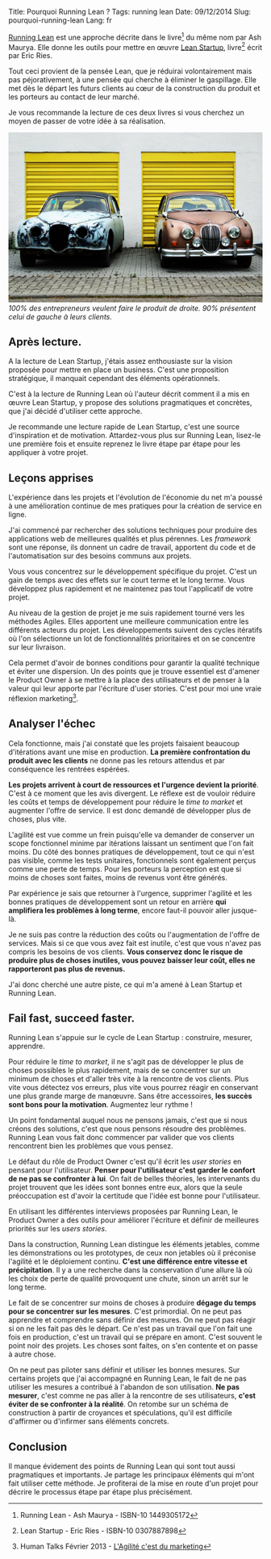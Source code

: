 Title: Pourquoi Running Lean ?
Tags: running lean
Date: 09/12/2014
Slug: pourquoi-running-lean
Lang: fr


[Running Lean][1] est une approche décrite dans le livre[^1] du même nom par Ash Maurya. Elle donne les outils pour 
mettre en œuvre [Lean Startup][2], livre[^2] écrit par Eric Ries.

Tout ceci provient de la pensée Lean, que je réduirai volontairement mais pas péjorativement, à une pensée qui cherche 
à éliminer le gaspillage. Elle met dès le départ les futurs clients au cœur de la construction du produit et les 
porteurs au contact de leur marché.

Je vous recommande la lecture de ces deux livres si vous cherchez un moyen de passer de votre idée à sa réalisation.


![Le bon produit ?](/images/pourquoi-running-lean.jpg "Le bon produit ?")
_100% des entrepreneurs veulent faire le produit de droite. 90% présentent celui de gauche à leurs clients._

## Après lecture.
A la lecture de Lean Startup, j'étais assez enthousiaste sur la vision proposée pour mettre en place un business. C'est 
une proposition stratégique, il manquait cependant des éléments opérationnels.

C'est à la lecture de Running Lean où l'auteur décrit comment il a mis en œuvre Lean Startup, y propose des solutions 
pragmatiques et concrètes, que j'ai décidé d'utiliser cette approche.

Je recommande une lecture rapide de Lean Startup, c'est une source d'inspiration et de motivation. Attardez-vous plus 
sur Running Lean, lisez-le une première fois et ensuite reprenez le livre étape par étape pour les appliquer à votre 
projet.

## Leçons apprises

L'expérience dans les projets et l'évolution de l'économie du net m'a poussé à une amélioration continue de mes 
pratiques pour la création de service en ligne.

J'ai commencé par rechercher des solutions techniques pour produire des applications web de meilleures qualités et plus 
pérennes. Les _framework_ sont une réponse, ils donnent un cadre de travail, apportent du code et de l'automatisation 
sur des besoins communs aux projets.

Vous vous concentrez sur le développement spécifique du projet. C'est un gain de temps avec des effets sur le court 
terme et le long terme. Vous développez plus rapidement et ne maintenez pas tout l'applicatif de votre projet.

Au niveau de la gestion de projet je me suis rapidement tourné vers les méthodes Agiles. Elles apportent une meilleure 
communication entre les différents acteurs du projet. Les développements suivent des cycles itératifs où l'on 
sélectionne un lot de fonctionnalités prioritaires et on se concentre sur leur livraison.

Cela permet d'avoir de bonnes conditions pour garantir la qualité technique et éviter une dispersion. Un des points que 
je trouve essentiel est d'amener le Product Owner à se mettre à la place des utilisateurs et de penser à la valeur qui 
leur apporte par l'écriture d'user stories.  C'est pour moi une vraie réflexion marketing[^3].

## Analyser l'échec

Cela fonctionne, mais j'ai constaté que les projets faisaient beaucoup d'itérations avant une mise en production. **La 
première confrontation du produit avec les clients** ne donne pas les retours attendus et par conséquence les rentrées 
espérées.

**Les projets arrivent à court de ressources et l'urgence devient la priorité**. C'est à ce moment que les avis 
    divergent.  Le réflexe est de vouloir réduire les coûts et temps de développement pour réduire le _time to market_ 
    et augmenter l'offre de service. Il est donc demandé de développer plus de choses, plus vite.

L'agilité est vue comme un frein puisqu'elle va demander de conserver un scope fonctionnel minime par itérations 
laissant un sentiment que l'on fait moins. Du côté des bonnes pratiques de développement, tout ce qui n'est pas 
visible, comme les tests unitaires, fonctionnels sont également perçus comme une perte de temps. Pour les porteurs la 
perception est que si moins de choses sont faites, moins de revenus vont être générés.

Par expérience je sais que retourner à l'urgence, supprimer l'agilité et les bonnes pratiques de développement sont un 
retour en arrière **qui amplifiera les problèmes à long terme**, encore faut-il pouvoir aller jusque-là.

Je ne suis pas contre la réduction des coûts ou l'augmentation de l'offre de services. Mais si ce que vous avez fait 
est inutile, c'est que vous n'avez pas compris les besoins de vos clients. **Vous conservez donc le risque de produire 
plus de choses inutiles, vous pouvez baisser leur coût, elles ne rapporteront pas plus de revenus.**

J'ai donc cherché une autre piste, ce qui m'a amené à Lean Startup et Running Lean.

## Fail fast, succeed faster.

Running Lean s'appuie sur le cycle de Lean Startup : construire, mesurer, apprendre.

Pour réduire le _time to market_, il ne s'agit pas de développer le plus de choses possibles le plus rapidement, mais 
de se concentrer sur un minimum de choses et d'aller très vite à la rencontre de vos clients. Plus vite vous détectez 
vos erreurs, plus vite vous pourrez réagir en conservant une plus grande marge de manœuvre. Sans être accessoires, 
**les succès sont bons pour la motivation**. Augmentez leur rythme !

Un point fondamental auquel nous ne pensons jamais, c'est que si nous créons des solutions, c'est que nous pensons 
résoudre des problèmes. Running Lean vous fait donc commencer par valider que vos clients rencontrent bien les 
problèmes que vous pensez.

Le défaut du rôle de Product Owner c'est qu'il écrit les _user stories_ en pensant pour l'utilisateur. **Penser pour 
l'utilisateur c'est garder le confort de ne pas se confronter à lui**. On fait de belles théories, les intervenants du 
projet trouvent que les idées sont bonnes entre eux, alors que la seule préoccupation est d'avoir la certitude que 
l'idée est bonne pour l'utilisateur.

En utilisant les différentes interviews proposées par Running Lean, le Product Owner a des outils pour améliorer 
l'écriture et définir de meilleures priorités sur les _users stories_.

Dans la construction, Running Lean distingue les éléments jetables, comme les démonstrations ou les prototypes, de ceux 
non jetables où il préconise l'agilité et le déploiement continu. **C'est une différence entre vitesse et 
précipitation**. Il y a une recherche dans la conservation d'une allure là où les choix de perte de qualité provoquent 
une chute, sinon un arrêt sur le long terme.

Le fait de se concentrer sur moins de choses à produire **dégage du temps pour se concentrer sur les mesures**. C'est 
primordial. On ne peut pas apprendre et comprendre sans définir des mesures. On ne peut pas réagir si on ne les fait 
pas dès le départ. Ce n'est pas un travail que l'on fait une fois en production, c'est un travail qui se prépare en 
amont.  C'est souvent le point noir des projets. Les choses sont faites, on s'en contente et on passe à autre chose.

On ne peut pas piloter sans définir et utiliser les bonnes mesures.  Sur certains projets que j'ai accompagné en 
Running Lean, le fait de ne pas utiliser les mesures a contribué à l'abandon de son utilisation. **Ne pas mesurer**, 
c'est comme ne pas aller à la rencontre de ses utilisateurs, **c'est éviter de se confronter à la réalité**. On retombe 
sur un schéma de construction à partir de croyances et spéculations, qu'il est difficile d'affirmer ou d'infirmer sans 
éléments concrets.

## Conclusion

Il manque évidement des points de Running Lean qui sont tout aussi pragmatiques et importants. Je partage les 
principaux éléments qui m'ont fait utiliser cette méthode. Je profiterai de la mise en route d'un projet pour décrire 
le processus étape par étape plus précisément.

[^1]: Running Lean - Ash Maurya - ISBN-10 1449305172
[^2]: Lean Startup - Eric Ries - ISBN-10 0307887898
[^3]: Human Talks Février 2013 - [L'Agilité c'est du 
marketing](http://humantalks.com/talks/88-l-agilite-c-est-du-marketing)

[1]: http://runninglean.co
[2]: http://theleanstartup.com/
